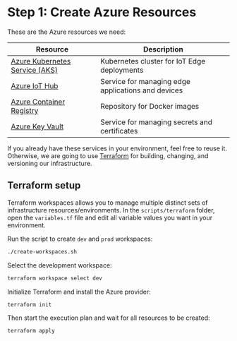 # Step 1: Create Azure Resources

These are the Azure resources we need:

| Resource | Description |
| -------------- | -------------- |
| [Azure Kubernetes Service (AKS)](https://docs.microsoft.com/en-us/azure/aks/intro-kubernetes) | Kubernetes cluster for IoT Edge deployments |
| [Azure IoT Hub](https://docs.microsoft.com/en-us/azure/iot-hub/about-iot-hub) | Service for managing edge applications and devices |
| [Azure Container Registry](https://docs.microsoft.com/en-us/azure/container-registry/container-registry-intro) | Repository for Docker images |
| [Azure Key Vault](https://docs.microsoft.com/en-us/azure/key-vault/key-vault-overview) | Service for managing secrets and certificates |

If you already have these services in your environment, feel free to reuse it. Otherwise, we are going to use [Terraform](https://www.terraform.io/) for building, changing, and versioning our infrastructure. 

## Terraform setup

Terraform workspaces allows you to manage multiple distinct sets of infrastructure resources/environments. In the `scripts/terraform` folder, open the `variables.tf` file and edit all variable values you want in your environment.

Run the script to create `dev` and `prod` workspaces:

```sh
./create-workspaces.sh 
```

Select the development workspace:

```sh
terraform workspace select dev
```

Initialize Terraform and install the Azure provider:

```sh
terraform init
```

Then start the execution plan and wait for all resources to be created:

```sh
terraform apply
```